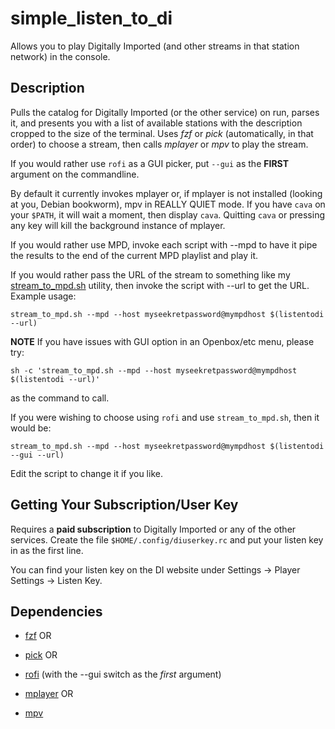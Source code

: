 # simple_listen_to_di

Allows you to play Digitally Imported (and other streams in that station network) in the console.

## Description

Pulls the catalog for Digitally Imported (or the other service) on run, 
parses it, and presents you with a list of available stations with the 
description cropped to the size of the terminal. Uses *fzf* or *pick* (automatically, 
in that order) to choose a stream, then calls *mplayer* or *mpv* to play the stream.

If you would rather use `rofi` as a GUI picker, put `--gui` as the **FIRST** argument 
on the commandline.

By default it currently invokes mplayer or, if mplayer is not installed (looking 
at you, Debian bookworm), mpv in REALLY QUIET mode. If you have 
`cava` on your `$PATH`, it will wait a moment, then display `cava`. Quitting 
`cava` or pressing any key will kill the background instance of mplayer.

If you would rather use MPD, invoke each script with --mpd to have it pipe
the results to the end of the current MPD playlist and play it.

If you would rather pass the URL of the stream to something like my [stream_to_mpd.sh](https://git.faithcollapsing.com/yolo-mpd/tree/master/) 
utility, then invoke the script with --url to get the URL.  Example usage:

`stream_to_mpd.sh --mpd --host myseekretpassword@mympdhost $(listentodi --url)`

**NOTE** If you have issues with GUI option in an Openbox/etc menu, please try:

`sh -c 'stream_to_mpd.sh --mpd --host myseekretpassword@mympdhost $(listentodi --url)'`

as the command to call.

If you were wishing to choose using `rofi` and use `stream_to_mpd.sh`, then it would be:

`stream_to_mpd.sh --mpd --host myseekretpassword@mympdhost $(listentodi --gui --url)`

Edit the script to change it if you like.

## Getting Your Subscription/User Key

Requires a **paid subscription** to Digitally Imported or any of the other 
services. Create the file `$HOME/.config/diuserkey.rc` and put your listen 
key in as the first line.

You can find your listen key on the DI website under Settings -> Player Settings -> Listen Key.

## Dependencies

* [fzf](https://github.com/junegunn/fzf) OR
* [pick](https://github.com/thoughtbot/pick) OR
* [rofi](https://github.com/davatorium/rofi) (with the --gui switch as the *first* argument)  

* [mplayer](https://www.mplayerhq.hu/design7/news.html) OR
* [mpv](https://mpv.io/)


